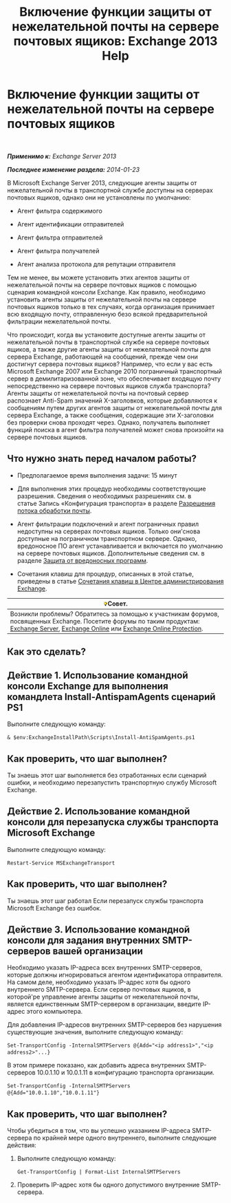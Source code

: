 ﻿---
title: 'Включение функции защиты от нежелательной почты на сервере почтовых ящиков: Exchange 2013 Help'
TOCTitle: Включение функции защиты от нежелательной почты на сервере почтовых ящиков
ms:assetid: 59d22c5e-64bc-4879-8ad1-364862b6ba11
ms:mtpsurl: https://technet.microsoft.com/ru-ru/library/Bb201691(v=EXCHG.150)
ms:contentKeyID: 50488278
ms.date: 04/30/2018
mtps_version: v=EXCHG.150
ms.translationtype: HT
---

# Включение функции защиты от нежелательной почты на сервере почтовых ящиков

 

_**Применимо к:** Exchange Server 2013_

_**Последнее изменение раздела:** 2014-01-23_

В Microsoft Exchange Server 2013, следующие агенты защиты от нежелательной почты в транспортной службе доступны на серверах почтовых ящиков, однако они не установлены по умолчанию:

  - Агент фильтра содержимого

  - Агент идентификации отправителей

  - Агент фильтра отправителей

  - Агент фильтра получателей

  - Агент анализа протокола для репутации отправителя

Тем не менее, вы можете установить этих агентов защиты от нежелательной почты на сервере почтовых ящиков с помощью сценария командной консоли Exchange. Как правило, необходимо установить агенты защиты от нежелательной почты на сервере почтовых ящиков только в тех случаях, когда организация принимает всю входящую почту, отправленную безо всякой предварительной фильтрации нежелательной почты.

Что происходит, когда вы установите доступные агенты защиты от нежелательной почты в транспортной службе на сервере почтовых ящиков, а также другие агенты защиты от нежелательной почты для сервера Exchange, работающей на сообщений, прежде чем они достигнут сервера почтовых ящиков? Например, что если у вас есть Microsoft Exchange 2007 или Exchange 2010 пограничный транспортный сервер в демилитаризованной зоне, что обеспечивает входящую почту непосредственно на сервере почтовых ящиков служба транспорта? Агенты защиты от нежелательной почты на почтовый сервер распознает Anti-Spam значений X-заголовков, которые добавляются к сообщениям путем других агентов защиты от нежелательной почты для сервера Exchange, а также сообщения, содержащие эти X-заголовки без проверки снова проходят через. Однако, получатель выполняет функций поиска в агент фильтра получателей может снова произойти на сервере почтовых ящиков.

## Что нужно знать перед началом работы?

  - Предполагаемое время выполнения задачи: 15 минут

  - Для выполнения этих процедур необходимы соответствующие разрешения. Сведения о необходимых разрешениях см. в статье Запись «Конфигурация транспорта» в разделе [Разрешения потока обработки почты](mail-flow-permissions-exchange-2013-help.md).

  - Агент фильтрации подключений и агент пограничных правил недоступны на серверах почтовых ящиков. Только они'снова доступные на пограничном транспортном сервере. Однако, вредоносное ПО агент устанавливается и включается по умолчанию на сервере почтовых ящиков. Дополнительные сведения см. в разделе [Защита от вредоносных программ](anti-malware-protection-exchange-2013-help.md).

  - Сочетания клавиш для процедур, описанных в этой статье, приведены в статье [Сочетания клавиш в Центре администрирования Exchange](keyboard-shortcuts-in-the-exchange-admin-center-exchange-online-protection-help.md).

<table>
<thead>
<tr class="header">
<th><img src="images/Bb124558.tip(EXCHG.150).gif" title="Совет" alt="Совет" />Совет.</th>
</tr>
</thead>
<tbody>
<tr class="odd">
<td>Возникли проблемы? Обратитесь за помощью к участникам форумов, посвященных Exchange. Посетите форумы по таким продуктам: <a href="https://go.microsoft.com/fwlink/p/?linkid=60612">Exchange Server</a>, <a href="https://go.microsoft.com/fwlink/p/?linkid=267542">Exchange Online</a> или <a href="https://go.microsoft.com/fwlink/p/?linkid=285351">Exchange Online Protection</a>.</td>
</tr>
</tbody>
</table>


## Как это сделать?

## Действие 1. Использование командной консоли Exchange для выполнения командлета Install-AntispamAgents сценарий PS1

Выполните следующую команду:

    & $env:ExchangeInstallPath\Scripts\Install-AntiSpamAgents.ps1

## Как проверить, что шаг выполнен?

Ты знаешь этот шаг выполняется без отработанных если сценарий ошибки, и необходимо перезапустить транспортную службу Microsoft Exchange.

## Действие 2. Использование командной консоли для перезапуска службы транспорта Microsoft Exchange

Выполните следующую команду:

    Restart-Service MSExchangeTransport

## Как проверить, что шаг выполнен?

Ты знаешь этот шаг работал Если перезапуск службы транспорта Microsoft Exchange без ошибок.

## Действие 3. Использование командной консоли для задания внутренних SMTP-серверов вашей организации

Необходимо указать IP-адреса всех внутренних SMTP-серверов, которые должны игнорироваться агентом идентификатора отправителя. На самом деле, необходимо указать IP-адрес хотя бы одного внутреннего SMTP-сервера. Если сервер почтовых ящиков, в которой'ре управление агенты защиты от нежелательной почты, является единственным SMTP-сервером в организации, введите IP-адрес этого компьютера.

Для добавления IP-адресов внутренних SMTP-серверов без нарушения существующие значения, выполните следующую команду:

    Set-TransportConfig -InternalSMTPServers @{Add="<ip address1>","<ip address2>"...}

В этом примере показано, как добавить адреса внутренних SMTP-серверов 10.0.1.10 и 10.0.1.11 в конфигурацию транспорта организации.

    Set-TransportConfig -InternalSMTPServers @{Add="10.0.1.10","10.0.1.11"}

## Как проверить, что шаг выполнен?

Чтобы убедиться в том, что вы успешно указанием IP-адреса SMTP-сервера по крайней мере одного внутреннего, выполните следующие действия:

1.  Выполните следующую команду:
    
        Get-TransportConfig | Format-List InternalSMTPServers

2.  Проверить IP-адрес хотя бы одного допустимого внутренние SMTP-сервера.

